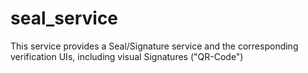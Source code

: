 # seal_service
This service provides a Seal/Signature service and the corresponding verification UIs, including visual Signatures ("QR-Code")

